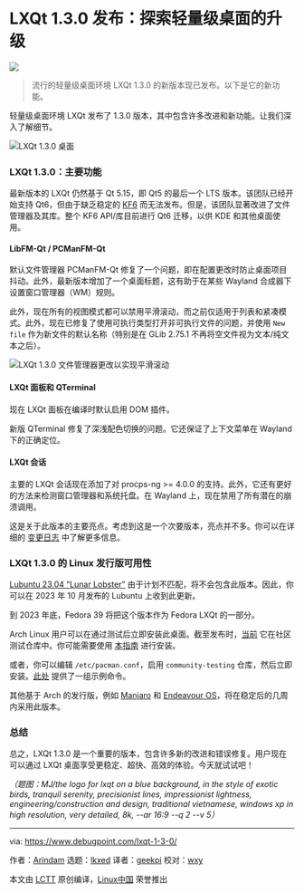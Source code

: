 [#]: subject: "LXQt 1.3.0: Explore the Upgrades in Lightweight Desktop"
[#]: via: "https://www.debugpoint.com/lxqt-1-3-0/"
[#]: author: "Arindam https://www.debugpoint.com/author/admin1/"
[#]: collector: "lkxed"
[#]: translator: "geekpi"
[#]: reviewer: "wxy"
[#]: publisher: "wxy"
[#]: url: "https://linux.cn/article-15768-1.html"

LXQt 1.3.0 发布：探索轻量级桌面的升级
======

![][0]

> 流行的轻量级桌面环境 LXQt 1.3.0 的新版本现已发布。以下是它的新功能。

轻量级桌面环境 LXQt 发布了 1.3.0 版本，其中包含许多改进和新功能。让我们深入了解细节。

![LXQt 1.3.0 桌面][1]

### LXQt 1.3.0：主要功能

最新版本的 LXQt 仍然基于 Qt 5.15，即 Qt5 的最后一个 LTS 版本。该团队已经开始支持 Qt6，但由于缺乏稳定的 [KF6][2] 而无法发布。但是，该团队显著改进了文件管理器及其库。整个 KF6 API/库目前进行 Qt6 迁移，以供 KDE 和其他桌面使用。

#### LibFM-Qt / PCManFM-Qt

默认文件管理器 PCManFM-Qt 修复了一个问题，即在配置更改时防止桌面项目抖动。此外，最新版本增加了一个桌面标题，这有助于在某些 Wayland 合成器下设置窗口管理器（WM）规则。

此外，现在所有的视图模式都可以禁用平滑滚动，而之前仅适用于列表和紧凑模式。此外，现在已修复了使用可执行类型打开非可执行文件的问题，并使用 `New file` 作为新文件的默认名称（特别是在 GLib 2.75.1 不再将空文件视为文本/纯文本之后）。

![LXQt 1.3.0 文件管理器更改以实现平滑滚动][3]

#### LXQt 面板和 QTerminal

现在 LXQt 面板在编译时默认启用 DOM 插件。

新版 QTerminal 修复了深浅配色切换的问题。它还保证了上下文菜单在 Wayland 下的正确定位。

#### LXQt 会话

主要的 LXQt 会话现在添加了对 procps-ng >= 4.0.0 的支持。此外，它还有更好的方法来检测窗口管理器和系统托盘。在 Wayland 上，现在禁用了所有潜在的崩溃调用。

这是关于此版本的主要亮点。考虑到这是一个次要版本，亮点并不多。你可以在详细的 [变更日志][4] 中了解更多信息。

### LXQt 1.3.0 的 Linux 发行版可用性

[Lubuntu 23.04 “Lunar Lobster”][5] 由于计划不匹配，将不会包含此版本。因此，你可以在 2023 年 10 月发布的 Lubuntu 上收到此更新。

到 2023 年底，Fedora 39 将把这个版本作为 Fedora LXQt 的一部分。

Arch Linux 用户可以在通过测试后立即安装此桌面。截至发布时，[当前][6] 它在社区测试仓库中。你可能需要使用 [本指南][7] 进行安装。

或者，你可以编辑 `/etc/pacman.conf`，启用 `community-testing` 仓库，然后立即安装。[此处][7] 提供了一组示例命令。

其他基于 Arch 的发行版，例如 [Manjaro][8] 和 [Endeavour OS][9]，将在稳定后的几周内采用此版本。

### 总结

总之，LXQt 1.3.0 是一个重要的版本，包含许多新的改进和错误修复。用户现在可以通过 LXQt 桌面享受更稳定、超快、高效的体验。今天就试试吧！

*（题图：MJ/the logo for lxqt on a blue background, in the style of exotic birds, tranquil serenity, precisionist lines, impressionist lightness, engineering/construction and design, traditional vietnamese, windows xp in high resolution, very detailed, 8k, --ar 16:9 --q 2 --v 5）*

--------------------------------------------------------------------------------

via: https://www.debugpoint.com/lxqt-1-3-0/

作者：[Arindam][a]
选题：[lkxed][b]
译者：[geekpi](https://github.com/geekpi)
校对：[wxy](https://github.com/wxy)

本文由 [LCTT](https://github.com/LCTT/TranslateProject) 原创编译，[Linux中国](https://linux.cn/) 荣誉推出

[a]: https://www.debugpoint.com/author/admin1/
[b]: https://github.com/lkxed/
[1]: https://www.debugpoint.com/wp-content/uploads/2023/04/LXQt-1.3.0-Desktop.jpg
[2]: https://phabricator.kde.org/project/profile/310/
[3]: https://www.debugpoint.com/wp-content/uploads/2023/04/LXQt-1.3.0-file-manager-changes-for-smooth-scrolling.jpg
[4]: https://github.com/lxqt/lxqt/releases/tag/1.3.0
[5]: https://www.debugpoint.com/lubuntu-23-04/
[6]: https://archlinux.org/packages/?sort=&q=lxqt&maintainer=&flagged=
[7]: https://www.debugpoint.com/lxqt-arch-linux-install/
[8]: https://www.debugpoint.com/manjaro-linux-review-2022/
[9]: https://www.debugpoint.com/endeavouros-review/
[0]: https://img.linux.net.cn/data/attachment/album/202304/30/165405xltlyyk038ry0llk.png